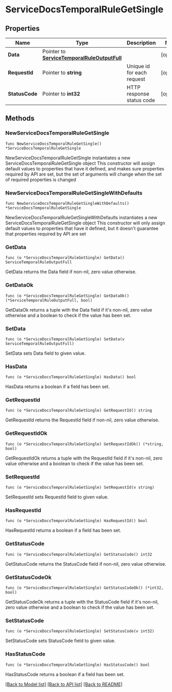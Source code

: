 # ServiceDocsTemporalRuleGetSingle

## Properties

Name | Type | Description | Notes
------------ | ------------- | ------------- | -------------
**Data** | Pointer to [**ServiceTemporalRuleOutputFull**](ServiceTemporalRuleOutputFull.md) |  | [optional] 
**RequestId** | Pointer to **string** | Unique id for each request | [optional] 
**StatusCode** | Pointer to **int32** | HTTP response status code | [optional] 

## Methods

### NewServiceDocsTemporalRuleGetSingle

`func NewServiceDocsTemporalRuleGetSingle() *ServiceDocsTemporalRuleGetSingle`

NewServiceDocsTemporalRuleGetSingle instantiates a new ServiceDocsTemporalRuleGetSingle object
This constructor will assign default values to properties that have it defined,
and makes sure properties required by API are set, but the set of arguments
will change when the set of required properties is changed

### NewServiceDocsTemporalRuleGetSingleWithDefaults

`func NewServiceDocsTemporalRuleGetSingleWithDefaults() *ServiceDocsTemporalRuleGetSingle`

NewServiceDocsTemporalRuleGetSingleWithDefaults instantiates a new ServiceDocsTemporalRuleGetSingle object
This constructor will only assign default values to properties that have it defined,
but it doesn't guarantee that properties required by API are set

### GetData

`func (o *ServiceDocsTemporalRuleGetSingle) GetData() ServiceTemporalRuleOutputFull`

GetData returns the Data field if non-nil, zero value otherwise.

### GetDataOk

`func (o *ServiceDocsTemporalRuleGetSingle) GetDataOk() (*ServiceTemporalRuleOutputFull, bool)`

GetDataOk returns a tuple with the Data field if it's non-nil, zero value otherwise
and a boolean to check if the value has been set.

### SetData

`func (o *ServiceDocsTemporalRuleGetSingle) SetData(v ServiceTemporalRuleOutputFull)`

SetData sets Data field to given value.

### HasData

`func (o *ServiceDocsTemporalRuleGetSingle) HasData() bool`

HasData returns a boolean if a field has been set.

### GetRequestId

`func (o *ServiceDocsTemporalRuleGetSingle) GetRequestId() string`

GetRequestId returns the RequestId field if non-nil, zero value otherwise.

### GetRequestIdOk

`func (o *ServiceDocsTemporalRuleGetSingle) GetRequestIdOk() (*string, bool)`

GetRequestIdOk returns a tuple with the RequestId field if it's non-nil, zero value otherwise
and a boolean to check if the value has been set.

### SetRequestId

`func (o *ServiceDocsTemporalRuleGetSingle) SetRequestId(v string)`

SetRequestId sets RequestId field to given value.

### HasRequestId

`func (o *ServiceDocsTemporalRuleGetSingle) HasRequestId() bool`

HasRequestId returns a boolean if a field has been set.

### GetStatusCode

`func (o *ServiceDocsTemporalRuleGetSingle) GetStatusCode() int32`

GetStatusCode returns the StatusCode field if non-nil, zero value otherwise.

### GetStatusCodeOk

`func (o *ServiceDocsTemporalRuleGetSingle) GetStatusCodeOk() (*int32, bool)`

GetStatusCodeOk returns a tuple with the StatusCode field if it's non-nil, zero value otherwise
and a boolean to check if the value has been set.

### SetStatusCode

`func (o *ServiceDocsTemporalRuleGetSingle) SetStatusCode(v int32)`

SetStatusCode sets StatusCode field to given value.

### HasStatusCode

`func (o *ServiceDocsTemporalRuleGetSingle) HasStatusCode() bool`

HasStatusCode returns a boolean if a field has been set.


[[Back to Model list]](../README.md#documentation-for-models) [[Back to API list]](../README.md#documentation-for-api-endpoints) [[Back to README]](../README.md)


